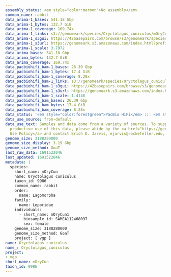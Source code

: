 ```yaml
---
assembly_status: <em style="color:maroon">No assembly</em>
common_name: rabbit
data_arima-1_bases: 541.18 Gbp
data_arima-1_bytes: 132.7 GiB
data_arima-1_coverage: 169.74x
data_arima-1_links: s3://genomeark/species/Oryctolagus_cuniculus/mOryCun1/genomic_data/arima/<br>
data_arima-1_s3gui: https://42basepairs.com/browse/s3/genomeark/species/Oryctolagus_cuniculus/mOryCun1/genomic_data/arima/
data_arima-1_s3url: https://genomeark.s3.amazonaws.com/index.html?prefix=species/Oryctolagus_cuniculus/mOryCun1/genomic_data/arima/
data_arima-1_scale: 3.7972
data_arima_bases: 541.18 Gbp
data_arima_bytes: 132.7 GiB
data_arima_coverage: 169.74x
data_pacbiohifi_bam-1_bases: 26.39 Gbp
data_pacbiohifi_bam-1_bytes: 17.4 GiB
data_pacbiohifi_bam-1_coverage: 8.28x
data_pacbiohifi_bam-1_links: s3://genomeark/species/Oryctolagus_cuniculus/mOryCun1/genomic_data/pacbio_hifi/<br>
data_pacbiohifi_bam-1_s3gui: https://42basepairs.com/browse/s3/genomeark/species/Oryctolagus_cuniculus/mOryCun1/genomic_data/pacbio_hifi/
data_pacbiohifi_bam-1_s3url: https://genomeark.s3.amazonaws.com/index.html?prefix=species/Oryctolagus_cuniculus/mOryCun1/genomic_data/pacbio_hifi/
data_pacbiohifi_bam-1_scale: 1.4148
data_pacbiohifi_bam_bases: 26.39 Gbp
data_pacbiohifi_bam_bytes: 17.4 GiB
data_pacbiohifi_bam_coverage: 8.28x
data_status: '<em style="color:forestgreen">PacBio HiFi</em> ::: <em style="color:forestgreen">Arima</em>'
data_use_source: from-default
data_use_text: Samples and data come from a variety of sources. To support fair and
  productive use of this data, please abide by the <a href="https://genome10k.soe.ucsc.edu/data-use-policies/">Data
  Use Policy</a> and contact Erich D. Jarvis, ejarvis@rockefeller.edu, with any questions.
genome_size: 3188280000
genome_size_display: 3.19 Gbp
genome_size_method: GoaT
last_raw_data: 1691522046
last_updated: 1691522046
metadata: |
  species:
    short_name: mOryCun
    name: Oryctolagus cuniculus
    taxon_id: 9986
    common_name: rabbit
    order:
      name: Lagomorpha
    family:
      name: Leporidae
    individuals:
      - short_name: mOryCun1
        biosample_id: SAMEA112468037
        sex: female
    genome_size: 3188280000
    genome_size_method: GoaT
    project: [ vgp ]
name: Oryctolagus cuniculus
name_: Oryctolagus_cuniculus
project:
- vgp
short_name: mOryCun
taxon_id: 9986
---
```


